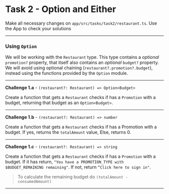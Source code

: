 # Task 2 - Option and Either

Make all necessary changes on `app/src/tasks/task2/restaurant.ts`.
Use the App to check your solutions

---

### Using `Option`

We will be working with the `Restaurant` type. This type contains a _optional_ `promotion?` property, that itself also contains an _optional_ `budget?` property. We will avoid using optional chaining (`restaurant?.promotion?.budget`), instead using the functions provided by the `Option` module.

---

**Challenge 1.a** - `(restaurant?: Restaurant) => Option<Budget>`

Create a function that gets a `Restaurant` checks if has a `Promotion` with a budget, returning that budget as an `Option<Budget>`.

---

**Challenge 1.b** - `(restaurant?: Restaurant) => number`

Create a function that gets a `Restaurant` checks if has a Promotion with a budget. If yes, returns the `totalAmount` value, Else, returns 0.

---

**Challenge 1.c** - `(restaurant?: Restaurant) => string`

Create a function that gets a `Restaurant` checks if has a `Promotion` with a budget. If it has return, `"You have a PROMOTION_TYPE with $BUDGET_REMAINING remaining"`. If not, return `“Click here to sign in"`.

> To calculate the remaining budget do `(totalAmount - consumedAmount)`

---
